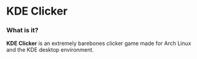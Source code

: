 # KDE Clicker
### What is it?
**KDE Clicker** is an extremely barebones clicker game made for Arch Linux and the KDE desktop environment.
